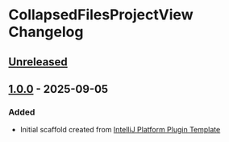 <!-- Keep a Changelog guide -> https://keepachangelog.com -->

# CollapsedFilesProjectView Changelog

## [Unreleased]

## [1.0.0] - 2025-09-05

### Added

- Initial scaffold created from [IntelliJ Platform Plugin Template](https://github.com/JetBrains/intellij-platform-plugin-template)

[Unreleased]: https://github.com/Skeaner/CollapsedFilesProjectView/compare/v1.0.0...HEAD
[1.0.0]: https://github.com/Skeaner/CollapsedFilesProjectView/commits/v1.0.0
